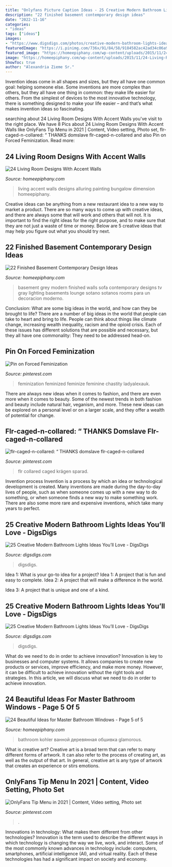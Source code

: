```yaml
---
title: "Onlyfans Picture Caption Ideas - 25 Creative Modern Bathroom Lights Ideas You’ll Love"
description: "22 finished basement contemporary design ideas"
date: "2022-11-16"
categories:
- "ideas"
tags: ["ideas"]
images:
- "https://www.digsdigs.com/photos/creative-modern-bathroom-lights-ideas-youll-love-1.jpg"
featuredImage: "https://i.pinimg.com/736x/91/84/58/9184582ac42ad34c06a91473db88c1b7.jpg"
featured_image: "https://homeepiphany.com/wp-content/uploads/2015/11/24-Living-Room-Designs-With-Accent-Walls-3.jpg"
image: "https://homeepiphany.com/wp-content/uploads/2015/11/24-Living-Room-Designs-With-Accent-Walls-3.jpg"
ShowToc: true
author: "Alexandria Zieme Sr."
---
```



Invention ideas come in all shapes and sizes, but they all have one common goal: helping someone else. Some inventions are more complex than others, but they all have one thing in common: they make life easier for others. From the simplest of devices to the most innovative technology, there is something designed to make your life easier – and that’s what makes invention ideas so fascinating.

	

		
searching about 24 Living Room Designs With Accent Walls you've visit to the right place. We have 8 Pics about 24 Living Room Designs With Accent Walls like OnlyFans Tip Menu in 2021 | Content, Video setting, Photo set, flr-caged-n-collared: “ THANKS domslave flr-caged-n-collared and also Pin on Forced Feminization. Read more:
		
    
## 24 Living Room Designs With Accent Walls

<img loading=lazy src="https://homeepiphany.com/wp-content/uploads/2015/11/24-Living-Room-Designs-With-Accent-Walls-3.jpg" onerror="this.onerror=null;this.src='https://tse1.mm.bing.net/th?id=OIP.uyzwMTNTafiTE8uOTHTaegHaE8&amp;pid=15.1';" alt="24 Living Room Designs With Accent Walls">

_Source: homeepiphany.com_

>living accent walls designs alluring painting bungalow dimension homeepiphany. 

	

Creative ideas can be anything from a new restaurant idea to a new way to market a product. There are so many ways to come up with creative ideas, and there are always some that will work and others that will not. It is important to find the right ideas for the right purpose, and to make sure that they are not just a waste of time or money. Below are 5 creative ideas that may help you figure out what you should try next.

    
## 22 Finished Basement Contemporary Design Ideas

<img loading=lazy src="https://homeepiphany.com/wp-content/uploads/2015/07/22-Finished-Basement-Contemporary-Design-Ideas-4.jpg" onerror="this.onerror=null;this.src='https://tse1.mm.bing.net/th?id=OIP.d1Tf8Lp47Z9l8UmrJMO-OgHaE5&amp;pid=15.1';" alt="22 Finished Basement Contemporary Design Ideas">

_Source: homeepiphany.com_

>basement grey modern finished walls sofa contemporary designs tv gray lighting basements lounge sotano sotanos rooms para un decoracion moderno. 

	

Conclusion: What are some big ideas in the world, and how can they be brought to life?
There are a number of big ideas in the world that people can take to heart and bring to life. People can think about things like climate change, increasing wealth inequality, racism and the opioid crisis. Each of these issues has different solutions that are possible and necessary, but they all have one commonality: They need to be addressed head-on.

    
## Pin On Forced Feminization

<img loading=lazy src="https://i.pinimg.com/736x/91/84/58/9184582ac42ad34c06a91473db88c1b7.jpg" onerror="this.onerror=null;this.src='https://tse1.mm.bing.net/th?id=OIP.zi6KW9rmsXuemfWxmfYABAHaLG&amp;pid=15.1';" alt="Pin on Forced Feminization">

_Source: pinterest.com_

>feminization feminized feminize feminine chastity ladyalexauk. 

	

There are always new ideas when it comes to fashion, and there are even more when it comes to beauty. Some of the newest trends in both fashion and beauty include natural hair, veganism, and more. These new ideas can be explored on a personal level or on a larger scale, and they offer a wealth of potential for change.

    
## Flr-caged-n-collared: “ THANKS Domslave Flr-caged-n-collared

<img loading=lazy src="https://i.pinimg.com/736x/04/0c/21/040c2115f8a892276588df4ceded5425.jpg" onerror="this.onerror=null;this.src='https://tse1.mm.bing.net/th?id=OIP.8cFQogkGqWRbhAIYDDpgfgHaF0&amp;pid=15.1';" alt="flr-caged-n-collared: “ THANKS domslave flr-caged-n-collared">

_Source: pinterest.com_

>flr collared caged krägen sparad. 

	

Invention process
Invention is a process by which an idea or technological development is created. Many inventions are made during the day-to-day lives of people, such as when someone comes up with a new way to do something, or when someone finds a new way to make something work. There are also some more rare and expensive inventions, which take many years to perfect.

    
## 25 Creative Modern Bathroom Lights Ideas You’ll Love - DigsDigs

<img loading=lazy src="https://www.digsdigs.com/photos/creative-modern-bathroom-lights-ideas-youll-love-2.jpg" onerror="this.onerror=null;this.src='https://tse4.mm.bing.net/th?id=OIP.dO8SoGhsGIWPa6XpM_RvFQHaJ4&amp;pid=15.1';" alt="25 Creative Modern Bathroom Lights Ideas You’ll Love - DigsDigs">

_Source: digsdigs.com_

>digsdigs. 

	

Idea 1: What is your go-to idea for a project?
Idea 1: A project that is fun and easy to complete.
Idea 2: A project that will make a difference in the world.

Idea 3: A project that is unique and one of a kind.

    
## 25 Creative Modern Bathroom Lights Ideas You’ll Love - DigsDigs

<img loading=lazy src="https://www.digsdigs.com/photos/creative-modern-bathroom-lights-ideas-youll-love-1.jpg" onerror="this.onerror=null;this.src='https://tse4.mm.bing.net/th?id=OIP.SlSYOlvIkcBnBEBzB-pB9wHaLH&amp;pid=15.1';" alt="25 Creative Modern Bathroom Lights Ideas You’ll Love - DigsDigs">

_Source: digsdigs.com_

>digsdigs. 

	

What do we need to do in order to achieve innovation?
Innovation is key to businesses and computer systems. It allows companies to create new products or services, improve efficiency, and make more money. However, it can be difficult to achieve innovation without the right tools and strategies. In this article, we will discuss what we need to do in order to achieve innovation.

    
## 24 Beautiful Ideas For Master Bathroom Windows - Page 5 Of 5

<img loading=lazy src="https://homeepiphany.com/wp-content/uploads/2016/07/24-Beautiful-Ideas-for-Master-Bathroom-Windows-23.jpg" onerror="this.onerror=null;this.src='https://tse1.mm.bing.net/th?id=OIP.T9oYwU2P8o0GHoOh6K1M9wHaE5&amp;pid=15.1';" alt="24 Beautiful Ideas for Master Bathroom Windows - Page 5 of 5">

_Source: homeepiphany.com_

>bathroom kohler ванной деревянная обшивка glamorous. 

	

What is creative art?
Creative art is a broad term that can refer to many different forms of artwork. It can also refer to the process of creating art, as well as the output of that art. In general, creative art is any type of artwork that creates an experience or stirs emotions.

    
## OnlyFans Tip Menu In 2021 | Content, Video Setting, Photo Set

<img loading=lazy src="https://i.pinimg.com/736x/ed/43/66/ed4366c8c176b2afa33c033ccda3ca48.jpg" onerror="this.onerror=null;this.src='https://tse4.mm.bing.net/th?id=OIP.t60zBY6gBq3sbMsu0boqgwHaLc&amp;pid=15.1';" alt="OnlyFans Tip Menu in 2021 | Content, Video setting, Photo set">

_Source: pinterest.com_

>. 

	

Innovations in technology: What makes them different from other technologies?
Innovation is the term used to describe the different ways in which technology is changing the way we live, work, and interact. Some of the most commonly known advances in technology include: computers, smartphones, artificial intelligence (AI), and virtual reality. Each of these technologies has had a significant impact on society and economy.

